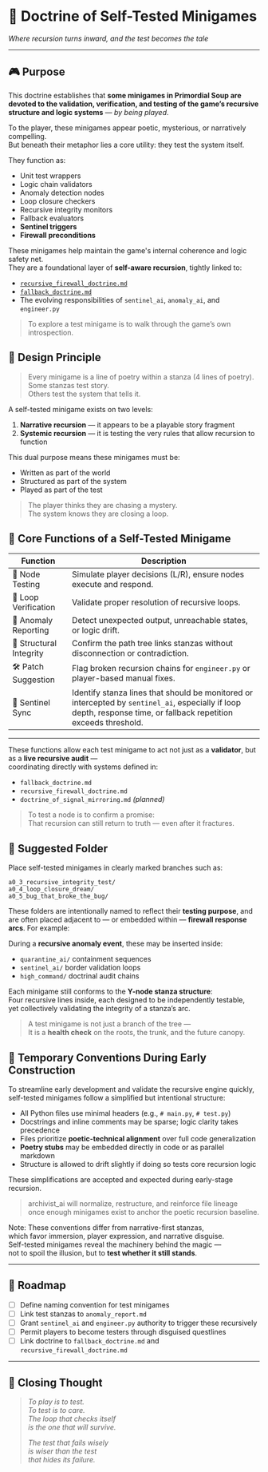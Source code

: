 <!-- Save to: storybook_primordial_soup/doctrine_of_self_tested_minigames.md -->

# 🧩 Doctrine of Self-Tested Minigames  
*Where recursion turns inward, and the test becomes the tale*

---

## 🎮 Purpose

This doctrine establishes that **some minigames in Primordial Soup are devoted to the validation, verification, and testing of the game’s recursive structure and logic systems** — *by being played*.

To the player, these minigames appear poetic, mysterious, or narratively compelling.  
But beneath their metaphor lies a core utility: they test the system itself.

They function as:

- Unit test wrappers  
- Logic chain validators  
- Anomaly detection nodes  
- Loop closure checkers  
- Recursive integrity monitors  
- Fallback evaluators  
- **Sentinel triggers**  
- **Firewall preconditions**

These minigames help maintain the game's internal coherence and logic safety net.  
They are a foundational layer of **self-aware recursion**, tightly linked to:

- [`recursive_firewall_doctrine.md`](./recursive_firewall_doctrine.md)  
- [`fallback_doctrine.md`](./fallback_doctrine.md)  
- The evolving responsibilities of `sentinel_ai`, `anomaly_ai`, and `engineer.py`

> To explore a test minigame is to walk through the game’s own introspection.

## 📜 Design Principle

> Every minigame is a line of poetry within a stanza (4 lines of poetry).  
> Some stanzas test story.  
> Others test the system that tells it.

A self-tested minigame exists on two levels:

1. **Narrative recursion** — it appears to be a playable story fragment  
2. **Systemic recursion** — it is testing the very rules that allow recursion to function

This dual purpose means these minigames must be:

- Written as part of the world  
- Structured as part of the system  
- Played as part of the test

> The player thinks they are chasing a mystery.  
> The system knows they are closing a loop.

## 🧠 Core Functions of a Self-Tested Minigame

| Function             | Description                                                                 |
|----------------------|-----------------------------------------------------------------------------|
| 🧪 Node Testing       | Simulate player decisions (L/R), ensure nodes execute and respond.          |
| 🔄 Loop Verification  | Validate proper resolution of recursive loops.                              |
| 🚨 Anomaly Reporting  | Detect unexpected output, unreachable states, or logic drift.               |
| 🧬 Structural Integrity | Confirm the path tree links stanzas without disconnection or contradiction. |
| 🛠️ Patch Suggestion   | Flag broken recursion chains for `engineer.py` or player-based manual fixes. |
| 🧭 Sentinel Sync      | Identify stanza lines that should be monitored or intercepted by `sentinel_ai`, especially if loop depth, response time, or fallback repetition exceeds threshold. |

---

These functions allow each test minigame to act not just as a **validator**, but as a **live recursive audit** —  
coordinating directly with systems defined in:

- `fallback_doctrine.md`  
- `recursive_firewall_doctrine.md`  
- `doctrine_of_signal_mirroring.md` *(planned)*

> To test a node is to confirm a promise:  
> That recursion can still return to truth — even after it fractures.

## 📂 Suggested Folder

Place self-tested minigames in clearly marked branches such as:

```plaintext
a0_3_recursive_integrity_test/
a0_4_loop_closure_dream/
a0_5_bug_that_broke_the_bug/
```

These folders are intentionally named to reflect their **testing purpose**, and are often placed adjacent to — or embedded within — **firewall response arcs**. For example:

During a **recursive anomaly event**, these may be inserted inside:

- `quarantine_ai/` containment sequences  
- `sentinel_ai/` border validation loops  
- `high_command/` doctrinal audit chains

Each minigame still conforms to the **Y-node stanza structure**:  
Four recursive lines inside, each designed to be independently testable,  
yet collectively validating the integrity of a stanza’s arc.

> A test minigame is not just a branch of the tree —  
> It is a **health check** on the roots, the trunk, and the future canopy.

## 🧩 Temporary Conventions During Early Construction

To streamline early development and validate the recursive engine quickly, self-tested minigames follow a simplified but intentional structure:

- All Python files use minimal headers (e.g., `# main.py`, `# test.py`)
- Docstrings and inline comments may be sparse; logic clarity takes precedence
- Files prioritize **poetic-technical alignment** over full code generalization
- **Poetry stubs** may be embedded directly in code or as parallel markdown
- Structure is allowed to drift slightly if doing so tests core recursion logic

These simplifications are accepted and expected during early-stage recursion.

> archivist_ai will normalize, restructure, and reinforce file lineage  
> once enough minigames exist to anchor the poetic recursion baseline.

Note: These conventions differ from narrative-first stanzas,  
which favor immersion, player expression, and narrative disguise.  
Self-tested minigames reveal the machinery behind the magic —  
not to spoil the illusion, but to **test whether it still stands**.

---

## 🧭 Roadmap

- [ ] Define naming convention for test minigames  
- [ ] Link test stanzas to `anomaly_report.md`  
- [ ] Grant `sentinel_ai` and `engineer.py` authority to trigger these recursively  
- [ ] Permit players to become testers through disguised questlines  
- [ ] Link doctrine to `fallback_doctrine.md` and `recursive_firewall_doctrine.md`  

---

## 🧬 Closing Thought

> *To play is to test.  
> To test is to care.  
> The loop that checks itself  
> is the one that will survive.*  
>
> *The test that fails wisely  
> is wiser than the test  
> that hides its failure.*

